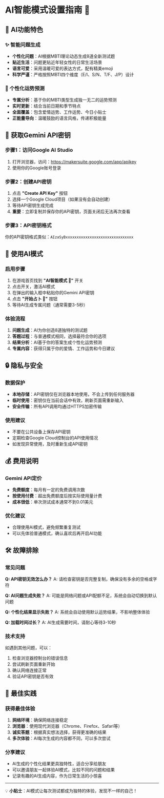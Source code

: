 # AI智能模式设置指南 🤖

## 🌟 AI功能特色

### ✨ 智能问题生成
- **个性化问题**：AI根据MBTI理论动态生成8道全新测试题
- **贴近生活**：问题更贴近年轻女性的日常生活场景
- **语言可爱**：采用温暖可爱的表达方式，配有精美emoji
- **科学严谨**：严格按照MBTI四个维度（E/I、S/N、T/F、J/P）设计

### 🔮 个性化运势预测
- **专属分析**：基于你的MBTI类型生成独一无二的运势预测
- **实时更新**：结合当前日期和季节特点
- **全面覆盖**：包含爱情运势、工作运势、今日小贴士
- **正能量导向**：温暖鼓励的语言风格，传递积极能量

## 🔑 获取Gemini API密钥

### 步骤1：访问Google AI Studio
1. 打开浏览器，访问：https://makersuite.google.com/app/apikey
2. 使用你的Google账号登录

### 步骤2：创建API密钥
1. 点击 **"Create API Key"** 按钮
2. 选择一个Google Cloud项目（如果没有会自动创建）
3. 等待API密钥生成完成
4. **重要**：立即复制并保存你的API密钥，页面关闭后无法再次查看

### 步骤3：API密钥格式
你的API密钥格式类似：`AIzaSyBxxxxxxxxxxxxxxxxxxxxxxxxxxxxxxx`

## 🚀 使用AI模式

### 启用步骤
1. 在游戏首页找到 **"AI智能模式 🤖"** 开关
2. 点击开关，激活AI模式
3. 在弹出的输入框中粘贴你的Gemini API密钥
4. 点击 **"开始占卜 💫"** 按钮
5. 等待AI生成专属问题（通常需要3-5秒）

### 体验流程
1. **问题生成**：AI为你创造8道独特的测试题
2. **答题过程**：与普通模式相同，选择最符合你的选项
3. **结果分析**：AI基于你的答案生成个性化运势预测
4. **专属内容**：获得只属于你的爱情、工作运势和今日建议

## 🔒 隐私与安全

### 数据保护
- **本地存储**：API密钥仅在浏览器本地使用，不会上传到任何服务器
- **临时使用**：密钥仅在当前会话中有效，刷新页面需重新输入
- **安全传输**：所有API调用均通过HTTPS加密传输

### 使用建议
- 不要在公共设备上保存API密钥
- 定期检查Google Cloud控制台的API使用情况
- 如发现异常使用，及时重新生成API密钥

## 💰 费用说明

### Gemini API定价
- **免费额度**：每月有一定的免费调用次数
- **按使用付费**：超出免费额度后按实际使用量计费
- **成本很低**：单次测试成本通常不到0.01美元

### 优化建议
- 合理使用AI模式，避免频繁重复测试
- 可以先体验普通模式，确认喜欢后再开启AI功能

## 🛠️ 故障排除

### 常见问题

**Q: API密钥无效怎么办？**
A: 请检查密钥是否完整复制，确保没有多余的空格或字符

**Q: AI问题生成失败？**
A: 可能是网络问题或API配额不足，系统会自动切换到默认问题

**Q: 个性化结果显示失败？**
A: 系统会自动使用默认运势结果，不影响整体体验

**Q: 加载时间过长？**
A: AI生成需要时间，请耐心等待3-10秒

### 技术支持
如遇到其他问题，可以：
1. 检查浏览器控制台的错误信息
2. 尝试刷新页面重新开始
3. 确认网络连接正常
4. 验证API密钥是否有效

## 🎯 最佳实践

### 获得最佳体验
1. **网络环境**：确保网络连接稳定
2. **浏览器**：使用现代浏览器（Chrome、Firefox、Safari等）
3. **诚实答题**：根据真实想法选择，获得更准确的结果
4. **多次体验**：AI每次生成的内容都不同，可以多次尝试

### 分享建议
- AI生成的个性化结果更具独特性，适合分享给朋友
- 可以邀请朋友一起体验AI模式，比较不同的问题和结果
- 记录有趣的AI生成内容，作为日常生活的小惊喜

---

💡 **小贴士**：AI模式让每次测试都成为独特的体验，发现不一样的自己！